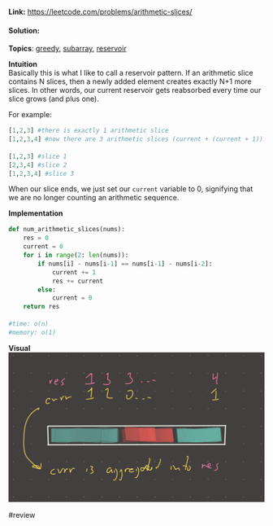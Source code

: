   
**Link:** https://leetcode.com/problems/arithmetic-slices/  
#### Solution:  
  
**Topics**: [greedy](greedy.md), [subarray](../DSA/subarray.md), [reservoir](reservoir.md)  
  
**Intuition**  
Basically this is what I like to call a reservoir pattern. If an arithmetic slice contains N slices, then a newly added element creates exactly N+1 more slices. In other words, our current reservoir gets reabsorbed every time our slice grows (and plus one).   
  
For example:  
```python  
[1,2,3] #there is exactly 1 arithmetic slice  
[1,2,3,4] #now there are 3 arithmetic slices (current + (current + 1)). Why?  
  
[1,2,3] #slice 1  
[2,3,4] #slice 2  
[1,2,3,4] #slice 3  
```  
  
When our slice ends, we just set our `current` variable to 0, signifying that we are no longer counting an arithmetic sequence.  
  
**Implementation**  
```python  
def num_arithmetic_slices(nums):  
	res = 0  
	current = 0  
	for i in range(2: len(nums)):  
		if nums[i] - nums[i-1] == nums[i-1] - nums[i-2]:  
			current += 1  
			res += current  
		else:  
			current = 0  
	return res  
			  
#time: o(n)  
#memory: o(1)  
```  
  
**Visual**   
![IMG_58D16A0AFD55-1.jpeg](./_pics/IMG_58D16A0AFD55-1.jpeg)  
  
  
#review   
  
  
